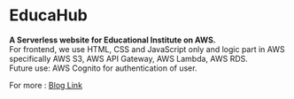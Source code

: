 # EducaHub
**A Serverless website for Educational Institute on AWS.**<br />
For frontend, we use HTML, CSS and JavaScript only and logic part in AWS specifically AWS S3, AWS API Gateway, AWS Lambda, AWS RDS.<br />
Future use: AWS Cognito for authentication of user.

For more : [Blog Link](https://medium.com/@harshil_patel/serverless-website-for-educational-institute-on-aws-6c9b94157f19)
